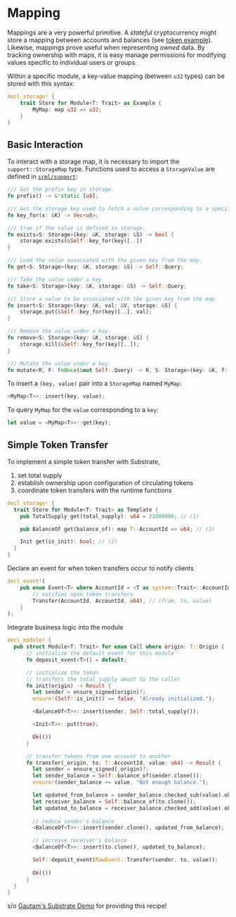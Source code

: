 # Mapping

Mappings are a very powerful primitive. A *stateful* cryptocurrency might store a mapping between accounts and balances (see [token example](#token)). Likewise, mappings prove useful when representing *owned* data. By tracking ownership with maps, it is easy manage permissions for modifying values specific to individual users or groups.

Within a specific module, a key-value mapping (between `u32` types) can be stored with this syntax:

```rust
decl_storage! {
	trait Store for Module<T: Trait> as Example {
		MyMap: map u32 => u32;
	}
}
```

## Basic Interaction

To interact with a storage map, it is necessary to import the `support::StorageMap` type. Functions used to access a `StorageValue` are defined in [`srml/support`](https://github.com/paritytech/substrate/blob/master/srml/support/src/storage/generator.rs):

```rust
/// Get the prefix key in storage.
fn prefix() -> &'static [u8];

/// Get the storage key used to fetch a value corresponding to a specific key.
fn key_for(x: &K) -> Vec<u8>;

/// true if the value is defined in storage.
fn exists<S: Storage>(key: &K, storage: &S) -> bool {
    storage.exists(&Self::key_for(key)[..])
}

/// Load the value associated with the given key from the map.
fn get<S: Storage>(key: &K, storage: &S) -> Self::Query;

/// Take the value under a key.
fn take<S: Storage>(key: &K, storage: &S) -> Self::Query;

/// Store a value to be associated with the given key from the map.
fn insert<S: Storage>(key: &K, val: &V, storage: &S) {
    storage.put(&Self::key_for(key)[..], val);
}

/// Remove the value under a key.
fn remove<S: Storage>(key: &K, storage: &S) {
    storage.kill(&Self::key_for(key)[..]);
}

/// Mutate the value under a key.
fn mutate<R, F: FnOnce(&mut Self::Query) -> R, S: Storage>(key: &K, f: F, storage: &S) -> R;
```

To insert a `(key, value)` pair into a `StorageMap` named `MyMap`:

```rust
<MyMap<T>>::insert(key, value);
```

To query `MyMap` for the `value` corresponding to a `key`:

```rust
let value = <MyMap<T>>::get(key);
```

## Simple Token Transfer <a name = "token"></a>

To implement a simple token transfer with Substrate,
1. set total supply
2. establish ownership upon configuration of circulating tokens
3. coordinate token transfers with the runtime functions

```rust
decl_storage! {
  trait Store for Module<T: Trait> as Template {
    pub TotalSupply get(total_supply): u64 = 21000000; // (1)

    pub BalanceOf get(balance_of): map T::AccountId => u64; // (3)

    Init get(is_init): bool; // (2)
  }
}
```

Declare an event for when token transfers occur to notify clients

```rust
decl_event!(
    pub enum Event<T> where AccountId = <T as system::Trait>::AccountId {
        // notifies upon token transfers
        Transfer(AccountId, AccountId, u64), // (from, to, value)
    }
);
```

Integrate business logic into the module

```rust
decl_module! {
  pub struct Module<T: Trait> for enum Call where origin: T::Origin {
      // initialize the default event for this module
      fn deposit_event<T>() = default;

      // initialize the token
      // transfers the total_supply amout to the caller
      fn init(origin) -> Result {
        let sender = ensure_signed(origin)?;
        ensure!(Self::is_init() == false, "Already initialized.");

        <BalanceOf<T>>::insert(sender, Self::total_supply());

        <Init<T>>::put(true);

        Ok(())
      }

      // transfer tokens from one account to another
      fn transfer(_origin, to: T::AccountId, value: u64) -> Result {
        let sender = ensure_signed(_origin)?;
        let sender_balance = Self::balance_of(sender.clone());
        ensure!(sender_balance >= value, "Not enough balance.");

        let updated_from_balance = sender_balance.checked_sub(value).ok_or("overflow in calculating balance")?;
        let receiver_balance = Self::balance_of(to.clone());
        let updated_to_balance = receiver_balance.checked_add(value).ok_or("overflow in calculating balance")?;
        
        // reduce sender's balance
        <BalanceOf<T>>::insert(sender.clone(), updated_from_balance);

        // increase receiver's balance
        <BalanceOf<T>>::insert(to.clone(), updated_to_balance);

        Self::deposit_event(RawEvent::Transfer(sender, to, value));
        
        Ok(())
      }
  }
}
```

s/o [Gautam's Substrate Demo](https://github.com/gautamdhameja/substrate-demo/blob/master/runtime/src/template.rs) for providing this recipe!